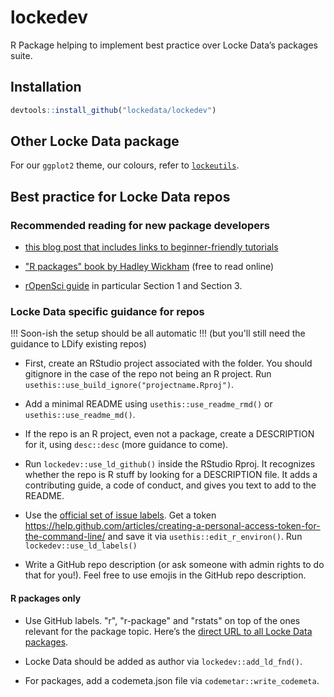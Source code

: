 # lockedev

R Package helping to implement best practice over Locke Data’s packages suite.

## Installation

```r
devtools::install_github("lockedata/lockedev")
```

## Other Locke Data package

For our `ggplot2` theme, our colours, refer to [`lockeutils`](https://github.com/lockedata/lockeutils).

## Best practice for Locke Data repos

### Recommended reading for new package developers

* [this blog post that includes links to beginner-friendly tutorials](https://masalmon.eu/2017/12/11/goodrpackages/)

* ["R packages" book by Hadley Wickham](http://r-pkgs.had.co.nz/) (free to read online)

* [rOpenSci guide](https://ropensci.github.io/dev_guide/) in particular Section 1 and Section 3.

### Locke Data specific guidance for repos

!!! Soon-ish the setup should be all automatic !!! (but you'll still need the guidance to LDify existing repos)

* First, create an RStudio project associated with the folder. You should gitignore in the case of the repo not being an R project. Run `usethis::use_build_ignore("projectname.Rproj")`.

* Add a minimal README using `usethis::use_readme_rmd()` or `usethis::use_readme_md()`.

* If the repo is an R project, even not a package, create a DESCRIPTION for it, using  `desc::desc` (more guidance to come).

* Run `lockedev::use_ld_github()` inside the RStudio Rproj. It recognizes whether the repo is R stuff by looking for a DESCRIPTION file. It adds a contributing guide, a code of conduct, and gives you text to add to the README.

* Use the [official set of issue labels](https://itsalocke.com/blog/harmonizing-and-emojifying-our-github-issue-trackers/). Get a token https://help.github.com/articles/creating-a-personal-access-token-for-the-command-line/ and save it via `usethis::edit_r_environ()`. Run `lockedev::use_ld_labels()`

* Write a GitHub repo description (or ask someone with admin rights to do that for you!). Feel free to use emojis in the GitHub repo description. 

#### R packages only

* Use GitHub labels. "r", "r-package" and "rstats" on top of the ones relevant for the package topic. Here’s the [direct URL to all Locke Data packages](https://github.com/search?q=topic%3Ar-package+org%3Alockedata+fork%3Atrue).

* Locke Data should be added as author via `lockedev::add_ld_fnd()`.

* For packages, add a codemeta.json file via `codemetar::write_codemeta`.
